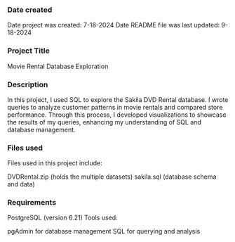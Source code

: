 ### Date created
Date project was created: 7-18-2024
Date README file was last updated: 9-18-2024

### Project Title
Movie Rental Database Exploration

### Description
In this project, I used SQL to explore the Sakila DVD Rental database. I wrote queries to analyze customer patterns in movie rentals and compared store performance. Through this process, I developed visualizations to showcase the results of my queries, enhancing my understanding of SQL and database management.

### Files used
Files used in this project include:

DVDRental.zip (holds the multiple datasets)
sakila.sql (database schema and data)

### Requirements
PostgreSQL (version 6.21) Tools used:

pgAdmin for database management
SQL for querying and analysis